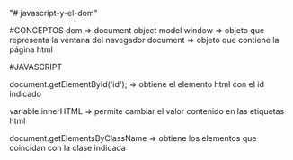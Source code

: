 "# javascript-y-el-dom" 

#CONCEPTOS
dom => document object model
window => objeto que representa la ventana del navegador
document => objeto que contiene la página html

#JAVASCRIPT

document.getElementById('id'); => obtiene el elemento html con el id indicado

variable.innerHTML => permite cambiar el valor contenido en las etiquetas html

document.getElementsByClassName => obtiene los elementos que coincidan con la clase indicada